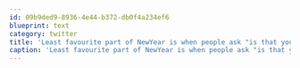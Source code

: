 ```yaml
---
id: 09b9ded9-8936-4e44-b372-db0f4a234ef6
blueprint: text
category: twitter
title: 'Least favourite part of NewYear is when people ask "is that your resolution" anytime you exercise. Some of us are just active.'
caption: 'Least favourite part of NewYear is when people ask "is that your resolution" anytime you exercise. Some of us are just active.'
---
```

